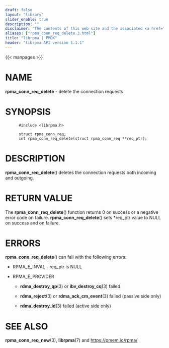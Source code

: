 ```yaml
---
draft: false
layout: "library"
slider_enable: true
description: ""
disclaimer: "The contents of this web site and the associated <a href=\"https://github.com/pmem\">GitHub repositories</a> are BSD-licensed open source."
aliases: ["rpma_conn_req_delete.3.html"]
title: "librpma | PMDK"
header: "librpma API version 1.1.1"
---
```

{{< manpages >}}

[comment]: <> (SPDX-License-Identifier: BSD-3-Clause)
[comment]: <> (Copyright 2020-2023, Intel Corporation)

# NAME

**rpma_conn_req_delete** - delete the connection requests

# SYNOPSIS

          #include <librpma.h>

          struct rpma_conn_req;
          int rpma_conn_req_delete(struct rpma_conn_req **req_ptr);

# DESCRIPTION

**rpma_conn_req_delete**() deletes the connection requests both incoming
and outgoing.

# RETURN VALUE

The **rpma_conn_req_delete**() function returns 0 on success or a
negative error code on failure. **rpma_conn_req_delete**() sets
\*req_ptr value to NULL on success and on failure.

# ERRORS

**rpma_conn_req_delete**() can fail with the following errors:

-   RPMA_E\_INVAL - req_ptr is NULL

-   RPMA_E\_PROVIDER

    -   **rdma_destroy_qp**(3) or **ibv_destroy_cq**(3) failed

    -   **rdma_reject**(3) or **rdma_ack_cm_event**(3) failed (passive
        side only)

    -   **rdma_destroy_id**(3) failed (active side only)

# SEE ALSO

**rpma_conn_req_new**(3), **librpma**(7) and https://pmem.io/rpma/

